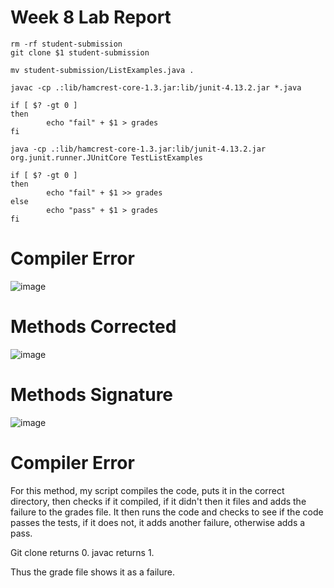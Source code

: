 # Week 8 Lab Report

```
rm -rf student-submission
git clone $1 student-submission

mv student-submission/ListExamples.java .

javac -cp .:lib/hamcrest-core-1.3.jar:lib/junit-4.13.2.jar *.java

if [ $? -gt 0 ]
then
        echo "fail" + $1 > grades
fi

java -cp .:lib/hamcrest-core-1.3.jar:lib/junit-4.13.2.jar org.junit.runner.JUnitCore TestListExamples

if [ $? -gt 0 ]
then
        echo "fail" + $1 >> grades
else
        echo "pass" + $1 > grades
fi
```      

# Compiler Error
![image](https://user-images.githubusercontent.com/71531248/203903241-767e4511-c29f-4830-9e6b-39d4ceed573a.png)

# Methods Corrected
![image](https://user-images.githubusercontent.com/71531248/203903483-f9194579-2cdc-4023-a74e-3064dd44c39b.png)

# Methods Signature
![image](https://user-images.githubusercontent.com/71531248/203903691-4727fed4-876e-42ea-acfe-5a37d053978d.png)


# Compiler Error
For this method, my script compiles the code, puts it in the correct directory, then checks if it compiled, if it didn't then it files and adds the failure to the grades file.
It then runs the code and checks to see if the code passes the tests, if it does not, it adds another failure, otherwise adds a pass.

Git clone returns 0.
javac returns 1.

Thus the grade file shows it as a failure.
